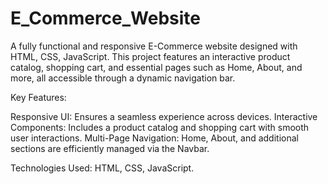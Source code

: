 # E_Commerce_Website

A fully functional and responsive E-Commerce website designed with HTML, CSS, JavaScript. This project features an interactive product catalog, shopping cart, and essential pages such as Home, About, and more, all accessible through a dynamic navigation bar.

Key Features:

Responsive UI: Ensures a seamless experience across devices.
Interactive Components: Includes a product catalog and shopping cart with smooth user interactions.
Multi-Page Navigation: Home, About, and additional sections are efficiently managed via the Navbar.

Technologies Used: HTML, CSS, JavaScript.
